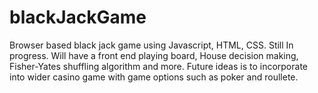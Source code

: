 # blackJackGame
Browser based black jack game using Javascript, HTML, CSS. Still In progress. Will have a front end playing board, House decision making, Fisher-Yates shuffling algorithm and more. Future ideas is to incorporate into wider casino game with game options such as poker and roullete.
